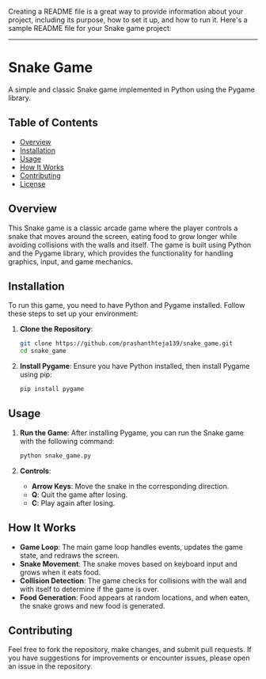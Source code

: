 Creating a README file is a great way to provide information about your project, including its purpose, how to set it up, and how to run it. Here's a sample README file for your Snake game project:

---

# Snake Game

A simple and classic Snake game implemented in Python using the Pygame library.

## Table of Contents

- [Overview](#overview)
- [Installation](#installation)
- [Usage](#usage)
- [How It Works](#how-it-works)
- [Contributing](#contributing)
- [License](#license)

## Overview

This Snake game is a classic arcade game where the player controls a snake that moves around the screen, eating food to grow longer while avoiding collisions with the walls and itself. The game is built using Python and the Pygame library, which provides the functionality for handling graphics, input, and game mechanics.

## Installation

To run this game, you need to have Python and Pygame installed. Follow these steps to set up your environment:

1. **Clone the Repository**:
   ```bash
   git clone https://github.com/prashanthteja139/snake_game.git
   cd snake_game
   ```

2. **Install Pygame**:
   Ensure you have Python installed, then install Pygame using pip:
   ```bash
   pip install pygame
   ```

## Usage

1. **Run the Game**:
   After installing Pygame, you can run the Snake game with the following command:
   ```bash
   python snake_game.py
   ```

2. **Controls**:
   - **Arrow Keys**: Move the snake in the corresponding direction.
   - **Q**: Quit the game after losing.
   - **C**: Play again after losing.

## How It Works

- **Game Loop**: The main game loop handles events, updates the game state, and redraws the screen.
- **Snake Movement**: The snake moves based on keyboard input and grows when it eats food.
- **Collision Detection**: The game checks for collisions with the wall and with itself to determine if the game is over.
- **Food Generation**: Food appears at random locations, and when eaten, the snake grows and new food is generated.

## Contributing

Feel free to fork the repository, make changes, and submit pull requests. If you have suggestions for improvements or encounter issues, please open an issue in the repository.




